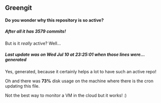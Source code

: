 ## Greengit

#### Do you wonder why this repository is so active?

##### After all it has 3579 commits!

But is it *really* active? Well...

##### Last update was on Wed Jul 10 at 23:25:01 when those lines were... generated

Yes, generated, because it certainly helps a lot to have such an active repo!

Oh and there was **73%** disk usage on the machine
where there is the cron updating this file.

Not the best way to monitor a VM in the cloud but it works! :)
